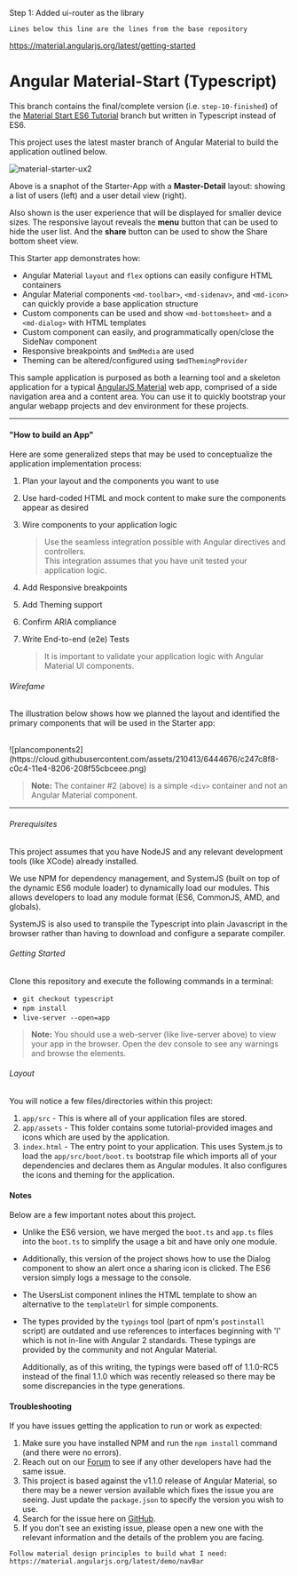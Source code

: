 Step 1: Added ui-router as the library
~~~~~~~~~~~~~~~~~~~~~~~~~~~~~~~~~~~~~~~~~~~~~~~~~~~~~~~~~~~~~~~~~~~~~~~~~~~~~~~~~~~~~~~~~~~~~~~~~~~~~~~~~~~~~~~~~~~~~~~~~~~~~~~~
Lines below this line are the lines from the base repository
~~~~~~~~~~~~~~~~~~~~~~~~~~~~~~~~~~~~~~~~~~~~~~~~~~~~~~~~~~~~~~~~~~~~~~~~~~~~~~~~~~~~~~~~~~~~~~~~~~~~~~~~~~~~~~~~~~~~~~~~~~~~~~~~
https://material.angularjs.org/latest/getting-started
# Angular Material-Start (Typescript)

This branch contains the final/complete version (i.e. `step-10-finished`) of the
[Material Start ES6 Tutorial](https://github.com/angular/material-start/tree/es6-tutorial) branch
but written in Typescript instead of ES6.

This project uses the latest master branch of Angular Material to build the application outlined
below.

![material-starter-ux2](https://cloud.githubusercontent.com/assets/6004537/14996543/b588eb46-1137-11e6-803c-ce23996c9742.png)

Above is a snaphot of the Starter-App with a **Master-Detail** layout: showing a list of users
(left) and a user detail view (right).

Also shown is the user experience that will be displayed for smaller device sizes. The responsive
layout reveals the **menu** button that can be used to hide the user list. And the **share** button
can be used to show the Share bottom sheet view.

This Starter app demonstrates how:

*  Angular Material `layout` and `flex` options can easily configure HTML containers
*  Angular Material components `<md-toolbar>`, `<md-sidenav>`, and `<md-icon>` can quickly provide
   a base application structure
*  Custom components can be used and show `<md-bottomsheet>` and a `<md-dialog>` with HTML templates
*  Custom component can easily, and programmatically open/close the SideNav component
*  Responsive breakpoints and `$mdMedia` are used
*  Theming can be altered/configured using `$mdThemingProvider`


This sample application is purposed as both a learning tool and a skeleton application for a typical
[AngularJS Material](http://angularjs.org/) web app, comprised of a side navigation area and a
content area. You can use it to quickly bootstrap your angular webapp projects and dev environment
for these projects.

- - -

#### "How to build an App"

Here are some generalized steps that may be used to conceptualize the application implementation
process:

1. Plan your layout and the components you want to use

2. Use hard-coded HTML and mock content to make sure the components appear as desired

3. Wire components to your application logic

   > Use the seamless integration possible with Angular directives and controllers.<br/>
   > This integration assumes that you have unit tested your application logic.

4. Add Responsive breakpoints

5. Add Theming support

6. Confirm ARIA compliance

7. Write End-to-end (e2e) Tests

   > It is important to validate your application logic with Angular Material UI components.

###### Wirefame

The illustration below shows how we planned the layout and identified the primary components that
will be used in the Starter app:

<br/>
![plancomponents2](https://cloud.githubusercontent.com/assets/210413/6444676/c247c8f8-c0c4-11e4-8206-208f55cbceee.png)

> **Note:** The container #2 (above) is a simple `<div>` container and not an Angular Material
  component.

- - -

###### Prerequisites

This project assumes that you have NodeJS and any relevant development tools (like XCode) already
installed.

We use NPM for dependency management, and SystemJS (built on top of the dynamic ES6 module loader)
to dynamically load our modules. This allows developers to load any module format (ES6, CommonJS,
AMD, and globals).

SystemJS is also used to transpile the Typescript into plain Javascript in the browser rather than
having to download and configure a separate compiler.

###### Getting Started

Clone this repository and execute the following commands in a terminal:

* `git checkout typescript`
* `npm install`
* `live-server --open=app`

> **Note:** You should use a web-server (like live-server above) to view your app in the browser.
  Open the dev console to see any warnings and browse the elements.

###### Layout

You will notice a few files/directories within this project:

 1. `app/src` - This is where all of your application files are stored.
 2. `app/assets` - This folder contains some tutorial-provided images and icons which are used by
    the application.
 3. `index.html` - The entry point to your application. This uses System.js to load the
    `app/src/boot/boot.ts` bootstrap file which imports all of your dependencies and declares them
    as Angular modules. It also configures the icons and theming for the application.

#### Notes

Below are a few important notes about this project.

* Unlike the ES6 version, we have merged the `boot.ts` and `app.ts` files into the `boot.ts` to
  simplify the usage a bit and have only one module.

* Additionally, this version of the project shows how to use the Dialog component to show an alert
  once a sharing icon is clicked. The ES6 version simply logs a message to the console.

* The UsersList component inlines the HTML template to show an alternative to the `templateUrl` for
  simple components.

* The types provided by the `typings` tool (part of npm's `postinstall` script) are outdated and use
  references to interfaces beginning with 'I' which is not in-line with Angular 2 standards. These
  typings are provided by the community and not Angular Material.

  Additionally, as of this writing, the typings were based off of 1.1.0-RC5 instead of the final
  1.1.0 which was recently released so there may be some discrepancies in the type generations.

#### Troubleshooting

If you have issues getting the application to run or work as expected:

1. Make sure you have installed NPM and run the `npm install` command (and there were no errors).
2. Reach out on our [Forum](https://groups.google.com/forum/#!forum/ngmaterial) to see if any other
   developers have had the same issue.
3. This project is based against the v1.1.0 release of Angular Material, so there may be a newer
   version available which fixes the issue you are seeing. Just update the `package.json` to specify
   the version you wish to use.
4. Search for the issue here on [GitHub](https://github.com/angular/material-start/issues?q=is%3Aissue+is%3Aopen).
5. If you don't see an existing issue, please open a new one with the relevant information and the
   details of the problem you are facing.

~~~~~~~~~~~~~~~~~~~~~~~~~~~~~~~~~~~~~~~~~~~~~~~~~~~~~~~~~~~~~~~~~~~~~~~~~~~~~~~~~~~~~~~~~~~~~~~~~~~~~~~~~~~~~~~~~~~
Follow material design principles to build what I need:
https://material.angularjs.org/latest/demo/navBar
